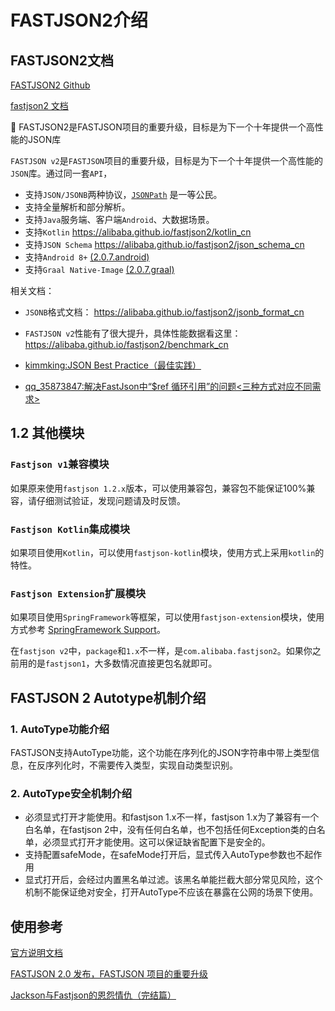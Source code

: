 # FASTJSON2介绍

## FASTJSON2文档

[FASTJSON2 Github](https://github.com/alibaba/fastjson2)

[fastjson2 文档](https://github.com/alibaba/fastjson2/wiki)



🚄 FASTJSON2是FASTJSON项目的重要升级，目标是为下一个十年提供一个高性能的JSON库



`FASTJSON v2`是`FASTJSON`项目的重要升级，目标是为下一个十年提供一个高性能的`JSON`库。通过同一套`API`，

- 支持`JSON/JSONB`两种协议，[`JSONPath`](https://alibaba.github.io/fastjson2/jsonpath_cn) 是一等公民。
- 支持全量解析和部分解析。
- 支持`Java`服务端、客户端`Android`、大数据场景。
- 支持`Kotlin` https://alibaba.github.io/fastjson2/kotlin_cn
- 支持`JSON Schema` https://alibaba.github.io/fastjson2/json_schema_cn
- 支持`Android 8+` [(2.0.7.android)](https://repo1.maven.org/maven2/com/alibaba/fastjson2/fastjson2/2.0.7.android/)
- 支持`Graal Native-Image` [(2.0.7.graal)](https://repo1.maven.org/maven2/com/alibaba/fastjson2/fastjson2/2.0.7.graal/)





相关文档：

- `JSONB`格式文档： https://alibaba.github.io/fastjson2/jsonb_format_cn
- `FASTJSON v2`性能有了很大提升，具体性能数据看这里：
  https://alibaba.github.io/fastjson2/benchmark_cn

- [kimmking:JSON Best Practice（最佳实践）](http://kimmking.github.io/2017/06/06/json-best-practice/)
- [qq_35873847:解决FastJson中“$ref 循环引用”的问题<三种方式对应不同需求>](http://blog.csdn.net/qq_35873847/article/details/78850528)



## 1.2 其他模块

### `Fastjson v1`兼容模块

如果原来使用`fastjson 1.2.x`版本，可以使用兼容包，兼容包不能保证100%兼容，请仔细测试验证，发现问题请及时反馈。



### `Fastjson Kotlin`集成模块

如果项目使用`Kotlin`，可以使用`fastjson-kotlin`模块，使用方式上采用`kotlin`的特性。



### `Fastjson Extension`扩展模块

如果项目使用`SpringFramework`等框架，可以使用`fastjson-extension`模块，使用方式参考 [SpringFramework Support](https://github.com/alibaba/fastjson2/blob/main/docs/spring_support_cn.md)。





在`fastjson v2`中，`package`和`1.x`不一样，是`com.alibaba.fastjson2`。如果你之前用的是`fastjson1`，大多数情况直接更包名就即可。



## FASTJSON 2 Autotype机制介绍

### 1. AutoType功能介绍

FASTJSON支持AutoType功能，这个功能在序列化的JSON字符串中带上类型信息，在反序列化时，不需要传入类型，实现自动类型识别。

### 2. AutoType安全机制介绍

- 必须显式打开才能使用。和fastjson 1.x不一样，fastjson 1.x为了兼容有一个白名单，在fastjson 2中，没有任何白名单，也不包括任何Exception类的白名单，必须显式打开才能使用。这可以保证缺省配置下是安全的。
- 支持配置safeMode，在safeMode打开后，显式传入AutoType参数也不起作用
- 显式打开后，会经过内置黑名单过滤。该黑名单能拦截大部分常见风险，这个机制不能保证绝对安全，打开AutoType不应该在暴露在公网的场景下使用。










## 使用参考

[官方说明文档](https://github.com/alibaba/fastjson2)

[FASTJSON 2.0 发布，FASTJSON 项目的重要升级](https://www.oschina.net/news/191783/fastjson2-released)


[Jackson与Fastjson的恩怨情仇（完结篇）](https://blog.51cto.com/u_3631118/3153843)
